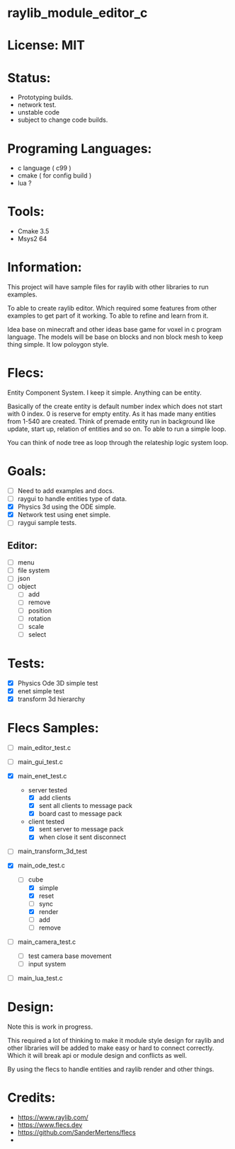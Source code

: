 # raylib_module_editor_c

# License: MIT

# Status:
- Prototyping builds.
- network test.
- unstable code
- subject to change code builds.

# Programing Languages:
- c language ( c99 )
- cmake ( for config build )
- lua ?

# Tools:
- Cmake 3.5
- Msys2 64

# Information:
  This project will have sample files for raylib with other libraries to run examples.

  To able to create raylib editor. Which required some features from other examples to get part of it working. To able to refine and learn from it.
  
  Idea base on minecraft and other ideas base game for voxel in c program language. The models will be base on blocks and non block mesh to keep thing simple. It low poloygon style.

# Flecs:
  Entity Component System. I keep it simple. Anything can be entity.

  Basically of the create entity is default number index which does not start with 0 index. 0 is reserve for empty entity. As it has made many entities from 1-540 are created. Think of premade entity run in background like update, start up, relation of entities and so on. To able to run a simple loop.

  You can think of node tree as loop through the relateship logic system loop.


# Goals:
- [ ] Need to add examples and docs.
- [ ] raygui to handle entities type of data.
- [x] Physics 3d using the ODE simple.
- [x] Network test using enet simple.
- [ ] raygui sample tests.

## Editor:
- [ ] menu
- [ ] file system
- [ ] json
- [ ] object
  - [ ] add
  - [ ] remove
  - [ ] position
  - [ ] rotation
  - [ ] scale
  - [ ] select

# Tests:
- [x] Physics Ode 3D simple test
- [x] enet simple test
- [x] transform 3d hierarchy

# Flecs Samples:
- [ ] main_editor_test.c
- [ ] main_gui_test.c
- [x] main_enet_test.c
  - server tested
    - [x] add clients
    - [x] sent all clients to message pack
    - [x] board cast to message pack
  - client tested
    - [x] sent server to message pack
    - [x] when close it sent disconnect
- [ ] main_transform_3d_test
- [x] main_ode_test.c
    - [ ] cube
        - [x] simple 
        - [x] reset
        - [ ] sync 
        - [x] render
        - [ ] add 
        - [ ] remove 
- [ ] main_camera_test.c
    - [ ] test camera base movement
    - [ ] input system
- [ ] main_lua_test.c


# Design:
  Note this is work in progress.

  This required a lot of thinking to make it module style design for raylib and other libraries will be added to make easy or hard to connect correctly. Which it will break api or module design and conflicts as well.

  By using the flecs to handle entities and raylib render and other things.

# Credits:
- https://www.raylib.com/
- https://www.flecs.dev
- https://github.com/SanderMertens/flecs
- 